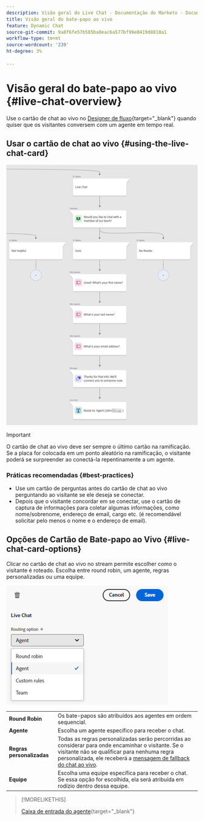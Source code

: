 ```yaml
---
description: Visão geral do Live Chat - Documentação do Marketo - Documentação do produto
title: Visão geral do bate-papo ao vivo
feature: Dynamic Chat
source-git-commit: 9a8f6fe57b585ba0eac6a577bf99e0419d8818a1
workflow-type: tm+mt
source-wordcount: '239'
ht-degree: 3%

---
```


# Visão geral do bate-papo ao vivo {#live-chat-overview}

Use o cartão de chat ao vivo no [Designer de fluxo](/help/marketo/product-docs/demand-generation/dynamic-chat/automated-chat/stream-designer.md){target="_blank"} quando quiser que os visitantes conversem com um agente em tempo real.

## Usar o cartão de chat ao vivo {#using-the-live-chat-card}

![](assets/live-chat-overview-1.png)

>[!IMPORTANT]
>
>O cartão de chat ao vivo deve ser sempre o último cartão na ramificação. Se a placa for colocada em um ponto aleatório na ramificação, o visitante poderá se surpreender ao conectá-la repentinamente a um agente.

### Práticas recomendadas {#best-practices}

* Use um cartão de perguntas antes do cartão de chat ao vivo perguntando ao visitante se ele deseja se conectar.
* Depois que o visitante concordar em se conectar, use o cartão de captura de informações para coletar algumas informações, como nome/sobrenome, endereço de email, cargo etc. (é recomendável solicitar pelo menos o nome e o endereço de email).

## Opções de Cartão de Bate-papo ao Vivo {#live-chat-card-options}

Clicar no cartão de chat ao vivo no stream permite escolher como o visitante é roteado. Escolha entre round robin, um agente, regras personalizadas ou uma equipe.

![](assets/live-chat-overview-2.png)

<table> 
 <tbody> 
  <tr> 
   <td><b>Round Robin</b></td>
   <td>Os bate-papos são atribuídos aos agentes em ordem sequencial.</td>
  </tr> 
  <tr> 
   <td><b>Agente</b></td>
   <td>Escolha um agente específico para receber o chat.</td>
  </tr>
    <tr> 
   <td><b>Regras personalizadas</b></td>
   <td>Todas as regras personalizadas serão percorridas ao considerar para onde encaminhar o visitante. Se o visitante não se qualificar para nenhuma regra personalizada, ele receberá a <a href="/help/marketo/product-docs/demand-generation/dynamic-chat/setup-and-configuration/agent-management.md#live-chat-fallback" target="_blank">mensagem de fallback do chat ao vivo</a>.</td>
  </tr> 
  <tr> 
   <td><b>Equipe</b></td>
   <td>Escolha uma equipe específica para receber o chat. Se essa opção for escolhida, ela será atribuída em rodízio dentro dessa equipe.</td>
  </tr>
 </tbody> 
</table>

>[!MORELIKETHIS]
>
>[Caixa de entrada do agente](/help/marketo/product-docs/demand-generation/dynamic-chat/live-chat/agent-inbox.md){target="_blank"}
